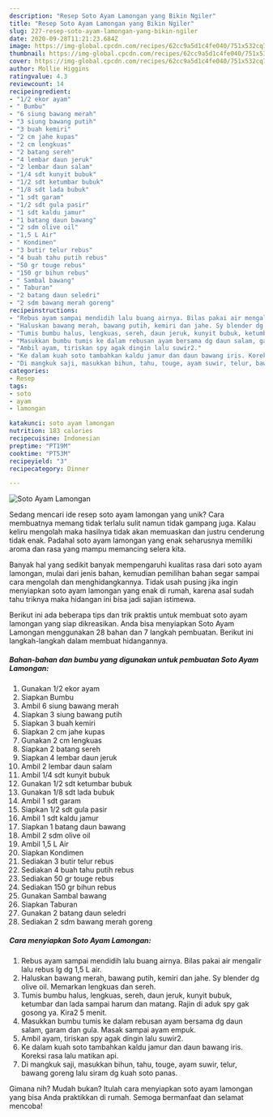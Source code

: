 ```yaml
---
description: "Resep Soto Ayam Lamongan yang Bikin Ngiler"
title: "Resep Soto Ayam Lamongan yang Bikin Ngiler"
slug: 227-resep-soto-ayam-lamongan-yang-bikin-ngiler
date: 2020-09-28T11:21:23.684Z
image: https://img-global.cpcdn.com/recipes/62cc9a5d1c4fe040/751x532cq70/soto-ayam-lamongan-foto-resep-utama.jpg
thumbnail: https://img-global.cpcdn.com/recipes/62cc9a5d1c4fe040/751x532cq70/soto-ayam-lamongan-foto-resep-utama.jpg
cover: https://img-global.cpcdn.com/recipes/62cc9a5d1c4fe040/751x532cq70/soto-ayam-lamongan-foto-resep-utama.jpg
author: Mollie Higgins
ratingvalue: 4.3
reviewcount: 14
recipeingredient:
- "1/2 ekor ayam"
- " Bumbu"
- "6 siung bawang merah"
- "3 siung bawang putih"
- "3 buah kemiri"
- "2 cm jahe kupas"
- "2 cm lengkuas"
- "2 batang sereh"
- "4 lembar daun jeruk"
- "2 lembar daun salam"
- "1/4 sdt kunyit bubuk"
- "1/2 sdt ketumbar bubuk"
- "1/8 sdt lada bubuk"
- "1 sdt garam"
- "1/2 sdt gula pasir"
- "1 sdt kaldu jamur"
- "1 batang daun bawang"
- "2 sdm olive oil"
- "1,5 L Air"
- " Kondimen"
- "3 butir telur rebus"
- "4 buah tahu putih rebus"
- "50 gr touge rebus"
- "150 gr bihun rebus"
- " Sambal bawang"
- " Taburan"
- "2 batang daun seledri"
- "2 sdm bawang merah goreng"
recipeinstructions:
- "Rebus ayam sampai mendidih lalu buang airnya. Bilas pakai air mengalir lalu rebus lg dg 1,5 L air."
- "Haluskan bawang merah, bawang putih, kemiri dan jahe. Sy blender dg olive oil. Memarkan lengkuas dan sereh."
- "Tumis bumbu halus, lengkuas, sereh, daun jeruk, kunyit bubuk, ketumbar dan lada sampai harum dan matang. Rajin di aduk spy gak gosong ya. Kira2 5 menit."
- "Masukkan bumbu tumis ke dalam rebusan ayam bersama dg daun salam, garam dan gula. Masak sampai ayam empuk."
- "Ambil ayam, tiriskan spy agak dingin lalu suwir2."
- "Ke dalam kuah soto tambahkan kaldu jamur dan daun bawang iris. Koreksi rasa lalu matikan api."
- "Di mangkuk saji, masukkan bihun, tahu, touge, ayam suwir, telur, bawang goreng lalu siram dg kuah soto panas."
categories:
- Resep
tags:
- soto
- ayam
- lamongan

katakunci: soto ayam lamongan 
nutrition: 183 calories
recipecuisine: Indonesian
preptime: "PT19M"
cooktime: "PT53M"
recipeyield: "3"
recipecategory: Dinner

---
```



![Soto Ayam Lamongan](https://img-global.cpcdn.com/recipes/62cc9a5d1c4fe040/751x532cq70/soto-ayam-lamongan-foto-resep-utama.jpg)

Sedang mencari ide resep soto ayam lamongan yang unik? Cara membuatnya memang tidak terlalu sulit namun tidak gampang juga. Kalau keliru mengolah maka hasilnya tidak akan memuaskan dan justru cenderung tidak enak. Padahal soto ayam lamongan yang enak seharusnya memiliki aroma dan rasa yang mampu memancing selera kita.



Banyak hal yang sedikit banyak mempengaruhi kualitas rasa dari soto ayam lamongan, mulai dari jenis bahan, kemudian pemilihan bahan segar sampai cara mengolah dan menghidangkannya. Tidak usah pusing jika ingin menyiapkan soto ayam lamongan yang enak di rumah, karena asal sudah tahu triknya maka hidangan ini bisa jadi sajian istimewa.


Berikut ini ada beberapa tips dan trik praktis untuk membuat soto ayam lamongan yang siap dikreasikan. Anda bisa menyiapkan Soto Ayam Lamongan menggunakan 28 bahan dan 7 langkah pembuatan. Berikut ini langkah-langkah dalam membuat hidangannya.

<!--inarticleads1-->

##### Bahan-bahan dan bumbu yang digunakan untuk pembuatan Soto Ayam Lamongan:

1. Gunakan 1/2 ekor ayam
1. Siapkan  Bumbu
1. Ambil 6 siung bawang merah
1. Siapkan 3 siung bawang putih
1. Siapkan 3 buah kemiri
1. Siapkan 2 cm jahe kupas
1. Gunakan 2 cm lengkuas
1. Siapkan 2 batang sereh
1. Siapkan 4 lembar daun jeruk
1. Ambil 2 lembar daun salam
1. Ambil 1/4 sdt kunyit bubuk
1. Gunakan 1/2 sdt ketumbar bubuk
1. Gunakan 1/8 sdt lada bubuk
1. Ambil 1 sdt garam
1. Siapkan 1/2 sdt gula pasir
1. Ambil 1 sdt kaldu jamur
1. Siapkan 1 batang daun bawang
1. Ambil 2 sdm olive oil
1. Ambil 1,5 L Air
1. Siapkan  Kondimen
1. Sediakan 3 butir telur rebus
1. Sediakan 4 buah tahu putih rebus
1. Sediakan 50 gr touge rebus
1. Sediakan 150 gr bihun rebus
1. Gunakan  Sambal bawang
1. Siapkan  Taburan
1. Gunakan 2 batang daun seledri
1. Sediakan 2 sdm bawang merah goreng




<!--inarticleads2-->

##### Cara menyiapkan Soto Ayam Lamongan:

1. Rebus ayam sampai mendidih lalu buang airnya. Bilas pakai air mengalir lalu rebus lg dg 1,5 L air.
1. Haluskan bawang merah, bawang putih, kemiri dan jahe. Sy blender dg olive oil. Memarkan lengkuas dan sereh.
1. Tumis bumbu halus, lengkuas, sereh, daun jeruk, kunyit bubuk, ketumbar dan lada sampai harum dan matang. Rajin di aduk spy gak gosong ya. Kira2 5 menit.
1. Masukkan bumbu tumis ke dalam rebusan ayam bersama dg daun salam, garam dan gula. Masak sampai ayam empuk.
1. Ambil ayam, tiriskan spy agak dingin lalu suwir2.
1. Ke dalam kuah soto tambahkan kaldu jamur dan daun bawang iris. Koreksi rasa lalu matikan api.
1. Di mangkuk saji, masukkan bihun, tahu, touge, ayam suwir, telur, bawang goreng lalu siram dg kuah soto panas.




Gimana nih? Mudah bukan? Itulah cara menyiapkan soto ayam lamongan yang bisa Anda praktikkan di rumah. Semoga bermanfaat dan selamat mencoba!
